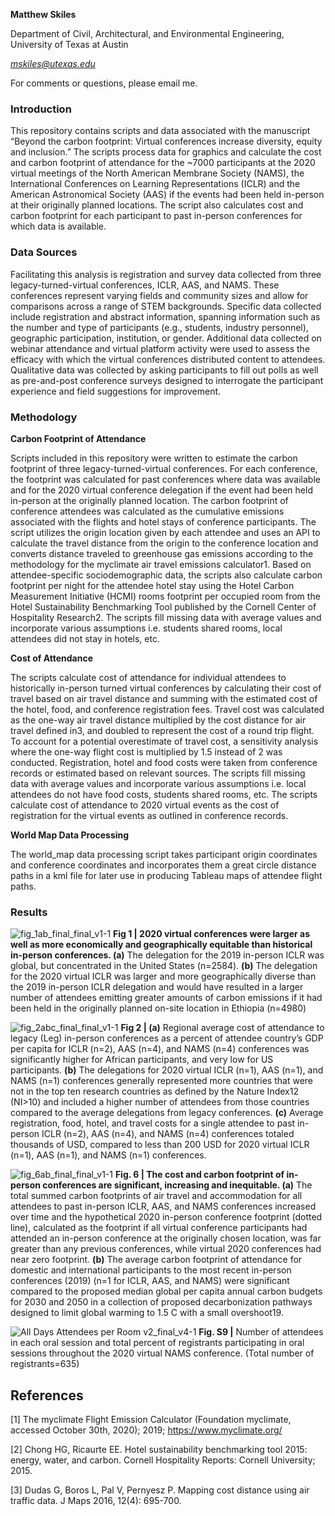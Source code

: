 **Matthew Skiles**

Department of Civil, Architectural, and Environmental Engineering, University of Texas at Austin

*mskiles@utexas.edu*

For comments or questions, please email me.



### Introduction

This repository contains scripts and data associated with the manuscript “Beyond the carbon footprint: Virtual conferences increase diversity, equity and inclusion.” The scripts process data for graphics and calculate the cost and carbon footprint of attendance for the ~7000 participants at the 2020 virtual meetings of the North American Membrane Society (NAMS), the International Conferences on Learning Representations (ICLR) and the American Astronomical Society (AAS) if the events had been held in-person at their originally planned locations. The script also calculates cost and carbon footprint for each participant to past in-person conferences for which data is available.



### Data Sources

Facilitating this analysis is registration and survey data collected from three legacy-turned-virtual conferences, ICLR, AAS, and NAMS. These conferences represent varying fields and community sizes and allow for comparisons across a range of STEM backgrounds. Specific data collected include registration and abstract information, spanning information such as the number and type of participants (e.g., students, industry personnel), geographic participation, institution, or gender. Additional data collected on webinar attendance and virtual platform activity were used to assess the efficacy with which the virtual conferences distributed content to attendees. Qualitative data was collected by asking participants to fill out polls as well as pre-and-post conference surveys designed to interrogate the participant experience and field suggestions for improvement.



### Methodology


**Carbon Footprint of Attendance**

Scripts included in this repository were written to estimate the carbon footprint of three legacy-turned-virtual conferences. For each conference, the footprint was calculated for past conferences where data was available and for the 2020 virtual conference delegation if the event had been held in-person at the originally planned location. The carbon footprint of conference attendees was calculated as the cumulative emissions associated with the flights and hotel stays of conference participants. The script utilizes the origin location given by each attendee and uses an API to calculate the travel distance from the origin to the conference location and converts distance traveled to greenhouse gas emissions according to the methodology for the myclimate air travel emissions calculator1.  Based on attendee-specific sociodemographic data, the scripts also calculate carbon footprint per night for the attendee hotel stay using the Hotel Carbon Measurement Initiative (HCMI) rooms footprint per occupied room from the Hotel Sustainability Benchmarking Tool published by the Cornell Center of Hospitality Research2. The scripts fill missing data with average values and incorporate various assumptions i.e. students shared rooms, local attendees did not stay in hotels, etc.



**Cost of Attendance**

The scripts calculate cost of attendance for individual attendees to historically in-person turned virtual conferences by calculating their cost of travel based on air travel distance and summing with the estimated cost of the hotel, food, and conference registration fees. Travel cost was calculated as the one-way air travel distance multiplied by the cost distance for air travel defined in3, and doubled to represent the cost of a round trip flight. To account for a potential overestimate of travel cost, a sensitivity analysis where the one-way flight cost is multiplied by 1.5 instead of 2 was conducted. Registration, hotel and food costs were taken from conference records or estimated based on relevant sources. The scripts fill missing data with average values and incorporate various assumptions i.e. local attendees do not have food costs, students shared rooms, etc. The scripts calculate cost of attendance to 2020 virtual events as the cost of registration for the virtual events as outlined in conference records.



**World Map Data Processing**

The world_map data processing script takes participant origin coordinates and conference coordinates and incorporates them a great circle distance paths in a kml file for later use in producing Tableau maps of attendee flight paths.


### Results
![fig_1ab_final_final_v1-1](https://user-images.githubusercontent.com/78470390/107476172-f0f81f00-6b3a-11eb-9192-9d6d12b6b8e9.png)
**Fig 1 | 2020 virtual conferences were larger as well as more economically and geographically equitable than historical in-person conferences. (a)** The delegation for the 2019 in-person ICLR was global, but concentrated in the United States (n=2584). **(b)** The delegation for the 2020 virtual ICLR was larger and more geographically diverse than the 2019 in-person ICLR delegation and would have resulted in a larger number of attendees emitting greater amounts of carbon emissions if it had been held in the originally planned on-site location in Ethiopia (n=4980)

![fig_2abc_final_final_v1-1](https://user-images.githubusercontent.com/78470390/107476178-f3f30f80-6b3a-11eb-8fb7-41efa79cd262.png)
**Fig 2 | (a)** Regional average cost of attendance to legacy (Leg) in-person conferences as a percent of attendee country’s GDP per capita for ICLR (n=2), AAS (n=4), and NAMS (n=4) conferences was significantly higher for African participants, and very low for US participants. **(b)** The delegations for 2020 virtual ICLR (n=1), AAS (n=1), and NAMS (n=1) conferences generally represented more countries that were not in the top ten research countries as defined by the Nature Index12 (NI>10) and included a higher number of attendees from those countries compared to the average delegations from legacy conferences. **(c)** Average registration, food, hotel, and travel costs for a single attendee to past in-person ICLR (n=2), AAS (n=4), and NAMS (n=4) conferences totaled thousands of USD, compared to less than 200 USD for 2020 virtual ICLR (n=1), AAS (n=1), and NAMS (n=1) conferences.

![fig_6ab_final_final_v1-1](https://user-images.githubusercontent.com/78470390/107476185-f6ee0000-6b3a-11eb-884c-0dbea9841d8c.png)
**Fig. 6 | The cost and carbon footprint of in-person conferences are significant, increasing and inequitable. (a)** The total summed carbon footprints of air travel and accommodation for all attendees to past in-person ICLR, AAS, and NAMS conferences increased over time and the hypothetical 2020 in-person conference footprint (dotted line), calculated as the footprint if all virtual conference participants had attended an in-person conference at the originally chosen location, was far greater than any previous conferences, while virtual 2020 conferences had near zero footprint. **(b)** The average carbon footprint of attendance for domestic and international participants to the most recent in-person conferences (2019) (n=1 for ICLR, AAS, and NAMS) were significant compared to the proposed median global per capita annual carbon budgets for 2030 and 2050 in a collection of proposed decarbonization pathways designed to limit global warming to 1.5 C with a small overshoot19. 

![All Days Attendees per Room v2_final_v4-1](https://user-images.githubusercontent.com/78470390/107473123-c6579780-6b35-11eb-8b11-6ffa0cb2bf92.png)
**Fig. S9 |** Number of attendees in each oral session and total percent of registrants participating in oral sessions throughout the 2020 virtual NAMS conference. (Total number of registrants=635)


## References

[1] The myclimate Flight Emission Calculator (Foundation myclimate, accessed October 30th,
2020);  2019; https://www.myclimate.org/

[2] Chong HG, Ricaurte EE. Hotel sustainability benchmarking tool 2015: energy, water, and
carbon. Cornell Hospitality Reports: Cornell University; 2015.

[3] Dudas G, Boros L, Pal V, Pernyesz P. Mapping cost distance using air traffic data. J Maps
2016, 12(4): 695-700.

